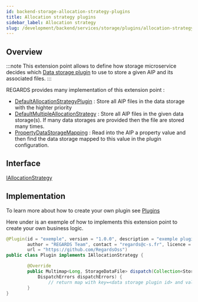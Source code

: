 ```yaml
---
id: backend-storage-allocation-strategy-plugins
title: Allocation strategy plugins
sidebar_label: Allocation strategy
slug: /development/backend/services/storage/plugins/allocation-strategy/
---
```



## Overview

:::note
This extension point allows to define how storage microservice decides which [Data storage plugin](data-storage-plugins.md) to use to store a given AIP and its associated files.
:::

REGARDS provides many implementation of this extension point :
 - [DefaultAllocationStrategyPlugin](https://github.com/RegardsOss/regards-storage/blob/master/storage/storage-plugin/src/main/java/fr/cnes/regards/modules/storage/plugin/allocation/strategy/DefaultAllocationStrategyPlugin.java) : Store all AIP files in the data storage with the highter priority
 - [DefaultMultipleAllocationStrategy](https://github.com/RegardsOss/regards-storage/blob/master/storage/storage-plugin/src/main/java/fr/cnes/regards/modules/storage/plugin/allocation/strategy/DefaultMultipleAllocationStrategy.java) : Store all AIP files in the given data storage(s). If many data storages are provided then the file are stored many times.
 - [PropertyDataStorageMapping](https://github.com/RegardsOss/regards-storage/blob/master/storage/storage-plugin/src/main/java/fr/cnes/regards/modules/storage/plugin/allocation/strategy/PropertyDataStorageMapping.java) : Read into the AIP a property value and then find the data storage mapped to this value in the plugin configuration.

## Interface

   [IAllocationStrategy](https://github.com/RegardsOss/regards-storage/blob/master/storage/storage-domain/src/main/java/fr/cnes/regards/modules/storage/domain/plugin/IAllocationStrategy.java)

## Implementation

To learn more about how to create your own plugin see [Plugins](../../../framework/modules/plugins.md)

Here under is an exemple of how to implements this extension point to create your own business logic.

```java
@Plugin(id = "exemple", version = "1.0.0", description = "exemple plugin",
        author = "REGARDS Team", contact = "regards@c-s.fr", licence = "LGPLv3.0", owner = "CSSI",
        url = "https://github.com/RegardsOss")
public class Plugin implements IAllocationStrategy {

        @Override
        public Multimap<Long, StorageDataFile> dispatch(Collection<StorageDataFile> dataFilesToHandle,
            DispatchErrors dispatchErrors) {
                // return map with key=<data storage plugin id> and value=<StorageDataFile to store>
        }
}
```
